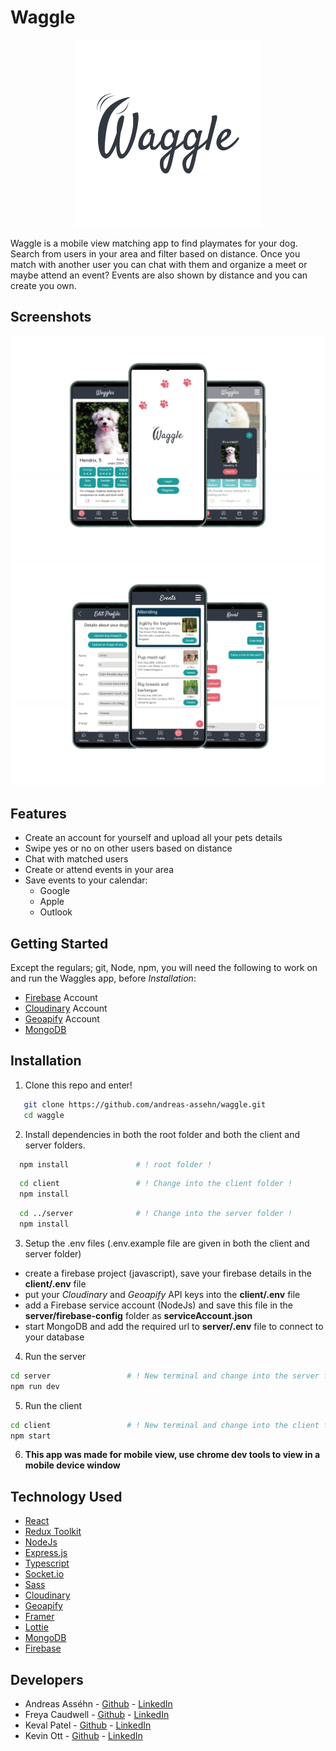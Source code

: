 # Waggle

<p align='center'>
  <img src='./readme-images/read-me-logo-1.png' />
</p>

Waggle is a mobile view matching app to find playmates for your dog. Search from users in your area and filter based on distance. Once you match with another user you can chat with them and organize a meet or maybe attend an event? Events are also shown by distance and you can create you own.

## Screenshots

<p align='center'>
  <img src='./readme-images/screenshot-readme.png' />
  <img src='./readme-images/screenshot-readme-1.png' />
</p>

## Features

- Create an account for yourself and upload all your pets details
- Swipe yes or no on other users based on distance
- Chat with matched users
- Create or attend events in your area
- Save events to your calendar:
  - Google
  - Apple
  - Outlook

## Getting Started

Except the regulars; git, Node, npm, you will need the following to work on and run the Waggles app, before _Installation_:

- [Firebase](https://firebase.google.com/) Account
- [Cloudinary](https://cloudinary.com/) Account
- [Geoapify](https://apidocs.geoapify.com/docs/place-details/#quick-start) Account
- [MongoDB](https://www.mongodb.com/)

## Installation

1. Clone this repo and enter!

```bash
   git clone https://github.com/andreas-assehn/waggle.git
   cd waggle
```

2. Install dependencies in both the root folder and both the client and server folders.

```bash
  npm install               # ! root folder !
```

```bash
  cd client                 # ! Change into the client folder !
  npm install
```

```bash
  cd ../server              # ! Change into the server folder !
  npm install
```

3. Setup the .env files (.env.example file are given in both the client and server folder)

- create a firebase project (javascript), save your firebase details in the **client/.env** file
- put your _Cloudinary_ and _Geoapify_ API keys into the **client/.env** file
- add a Firebase service account (NodeJs) and save this file in the **server/firebase-config** folder as **serviceAccount.json**
- start MongoDB and add the required url to **server/.env** file to connect to your database

4. Run the server

```bash
cd server                 # ! New terminal and change into the server folder !
npm run dev
```

5. Run the client

```bash
cd client                 # ! New terminal and change into the client folder !
npm start
```

6. **This app was made for mobile view, use chrome dev tools to view in a mobile device window**

## Technology Used

- [React](https://reactjs.org/)
- [Redux Toolkit](https://reactjs.org/)
- [NodeJs](https://nodejs.org/en/)
- [Express.js](https://expressjs.com/)
- [Typescript](https://www.typescriptlang.org/)
- [Socket.io](https://socket.io/)
- [Sass](https://sass-lang.com/)
- [Cloudinary](https://cloudinary.com/)
- [Geoapify](https://apidocs.geoapify.com/docs/place-details/#quick-start)
- [Framer](https://www.framer.com/developers/)
- [Lottie](https://lottiefiles.com/)
- [MongoDB](https://www.mongodb.com/)
- [Firebase](https://firebase.google.com/)

## Developers

- Andreas Asséhn - [Github](https://github.com/andreas-assehn) - [LinkedIn](https://www.linkedin.com/in/andreas-assehn/)
- Freya Caudwell - [Github](https://github.com/fcaud) - [LinkedIn](https://www.linkedin.com/in/freya-caudwell/)
- Keval Patel - [Github](https://github.com/Keval-P21) - [LinkedIn](www.linkedin.com/in/keval-r-patel)
- Kevin Ott - [Github](https://github.com/kelott) - [LinkedIn](www.linkedin.com/in/kevin-ott-se)
